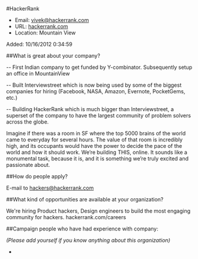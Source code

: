 
#HackerRank

* Email: [vivek@hackerrank.com](mailto:vivek@hackerrank.com)
* URL: [hackerrank.com](hackerrank.com)
* Location: Mountain View

Added: 10/16/2012 0:34:59

##What is great about your company?

-- First Indian company to get funded by Y-combinator. Subsequently setup an office in MountainView



-- Built Interviewstreet which is now being used by some of the biggest companies for hiring (Facebook, NASA, Amazon, Evernote, PocketGems, etc.)



-- Building HackerRank which is much bigger than Interviewstreet, a superset of the company to have the largest community of problem solvers across the globe. 



Imagine if there was a room in SF where the top 5000 brains of the world came to everyday for several hours. The value of that room is incredibly high, and its occupants would have the power to decide the pace of the world and how it should work. We’re building THIS, online. It sounds like a monumental task, because it is, and it is something we’re truly excited and passionate about.

##How do people apply?

E-mail to hackers@hackerrank.com

##What kind of opportunities are available at your organization?

We're hiring Product hackers, Design engineers to build the most engaging community for hackers. hackerrank.com/careers

##Campaign people who have had experience with company:

*(Please add yourself if you know anything about this organization)*

* 


    